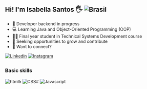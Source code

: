 ## Hi! I'm Isabella Santos 🖐️ ![Brasil](https://img.shields.io/badge/País-Brasil-green?style=flat&logo=appveyor)

- 🎯 Developer backend in progress
- 💻 Learning Java and Object-Oriented Programming (OOP)
- 🧑‍🎓 Final year student in Technical Systems Development course
- 🚀 Seeking opportunities to grow and contribute
- 🔗 Want to connect? 

[![Linkedin](https://img.shields.io/badge/LinkedIn-0077B5?style=for-the-badge&logo=linkedin&logoColor=white)](https://www.linkedin.com/in/isabelladsantoss)
[![Instagram](https://img.shields.io/badge/Instagram-E4405F?style=for-the-badge&logo=instagram&logoColor=white)](https://www.instagram.com/ysa.tsk)
<!--![isabellatsk GitHub stats](https://github-readme-stats.vercel.app/api?username=isabellatsk&show_icons=true&theme=synthwave)-->
##

### Basic skills
<div style="display: inline_block">
  <img align="center" alt="html5" src="https://img.shields.io/badge/HTML5-E34F26?style=for-the-badge&logo=html5&logoColor=white"/>
  <img align="center" alt="CSS#" src="https://img.shields.io/badge/CSS3-1572B6?style=for-the-badge&logo=css3&logoColor=white"/>
  <img align="center" alt="Javascript" src="https://img.shields.io/badge/JavaScript-F7DF1E?style=for-the-badge&logo=javascript&logoColor=black"/>
</div>
